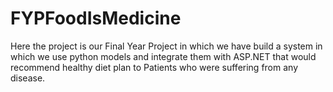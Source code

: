# FYPFoodIsMedicine
Here the project is our Final Year Project in which we have build a system in which we use python models and integrate them with ASP.NET that would recommend healthy diet plan to Patients who were suffering from any disease.
